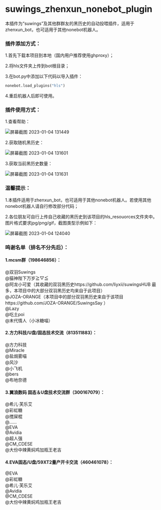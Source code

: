# suwings_zhenxun_nonebot_plugin
本插件为“suwings”及其他群群友的黑历史的自动投喂插件，适用于zhenxun_bot，也可适用于其他nonebot机器人。

### 插件添加方式：

1.首先下载本项目到本地（国内用户推荐使用ghproxy）；

2.将hls文件夹上传到bot根目录；

3.在bot.py中添加以下代码以导入插件：
```python
nonebot.load_plugins("hls")
```

4.重启机器人后即可使用。

### 插件使用方式：

1.查看帮助：

![屏幕截图 2023-01-04 131449](https://user-images.githubusercontent.com/44601454/210488918-1fcf8b69-6963-4f52-9801-50d6542a0ce5.png)

2.获取随机黑历史：

![屏幕截图 2023-01-04 131601](https://user-images.githubusercontent.com/44601454/210489015-3593f953-8dfd-4099-a0ce-0a6e70454aa0.png)

3.获取当前黑历史数量：

![屏幕截图 2023-01-04 131631](https://user-images.githubusercontent.com/44601454/210489224-aff596ee-ec17-43d4-b496-d34849f275ef.png)

### 温馨提示：

1.本插件适用于zhenxun_bot，也可适用于其他nonebot机器人。若使用其他nonebot机器人请自行修改部分代码；

2.各位朋友可自行上传自己收藏的黑历史到该项目的hls_resouorces文件夹中。图片格式要求jpg/png/gif，截图类型示例如下：

![屏幕截图 2023-01-04 124040](https://user-images.githubusercontent.com/44601454/210486101-9f6fd64f-aa27-4d99-b042-745830887185.png)

### 鸣谢名单（排名不分先后）：

#### 1.mcsm群（198646856）：
@双羽Suwings<br>
@猫神陛下万岁≧▽≦<br>
@阿龙小可爱（其收藏的双羽黑历史https://github.com/liyxii/suwingsHUB 最多，本项目中的大部分双羽黑历史均来自于此项目）<br>
@JOZA-ORANGE（本项目中的部分双羽黑历史来自于该项目https://github.com/JOZA-ORANGE/SuwingsSay ）<br>
@Lazy<br>
@吃土poi<br>
@末代情人（小冰糖喵）<br>

#### 2.方力科技/U盘/固态技术交流（813511883）：
@方力科技<br>
@Miracle<br>
@盐焗雾喵<br>
@风沙<br>
@小飞机<br>
@bers<br>
@布地奈德<br>

#### 3.翼浪数码 固态＆U盘技术交流群（300167079）：
@希儿·芙乐艾<br>
@彩虹糖<br>
@搅屎棍<br>
@……<br>
@EVA<br>
@Avidia<br>
@超人强<br>
@CM_CDESE<br>
@大份中辣黄焖鸡加瓶王老吉<br>

#### 4.EVA固态/U盘/59XT2量产开卡交流（460461078）：
@EVA<br>
@彩虹糖<br>
@希儿·芙乐艾<br>
@Avidia<br>
@CM_CDESE<br>
@大份中辣黄焖鸡加瓶王老吉<br>
